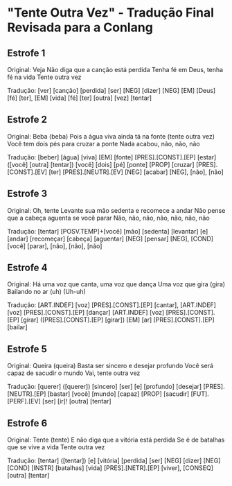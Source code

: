 # "Tente Outra Vez" - Tradução Final Revisada para a Conlang

## Estrofe 1
Original:
Veja
Não diga que a canção está perdida
Tenha fé em Deus, tenha fé na vida
Tente outra vez

Tradução:
[ver]
[canção] [perdida] [ser] [NEG] [dizer] [NEG]
[EM] [Deus] [fé] [ter], [EM] [vida] [fé] [ter]
[outra] [vez] [tentar]

## Estrofe 2
Original:
Beba (beba)
Pois a água viva ainda tá na fonte (tente outra vez)
Você tem dois pés para cruzar a ponte
Nada acabou, não, não, não

Tradução:
[beber]
[água] [viva] [EM] [fonte] [PRES].[CONST].[EP] [estar]
([você] [outra] [tentar])
[você] [dois] [pé] [ponte] [PROP] [cruzar] [PRES].[CONST].[EV] [ter]
[PRES].[NEUTR].[EV] [NEG] [acabar] [NEG], [não], [não]

## Estrofe 3
Original:
Oh, tente
Levante sua mão sedenta e recomece a andar
Não pense que a cabeça aguenta se você parar
Não, não, não, não, não, não, não

Tradução:
[tentar]
[POSV.TEMP]+[você] [mão] [sedenta] [levantar] [e] [andar] [recomeçar]
[cabeça] [aguentar] [NEG] [pensar] [NEG], [COND] [você] [parar],
[não], [não], [não]

## Estrofe 4
Original:
Há uma voz que canta, uma voz que dança
Uma voz que gira (gira)
Bailando no ar (uh)
(Uh-uh)

Tradução:
[ART.INDEF] [voz] [PRES].[CONST].[EP] [cantar], [ART.INDEF] [voz] [PRES].[CONST].[EP] [dançar]
[ART.INDEF] [voz] [PRES].[CONST].[EP] [girar] ([PRES].[CONST].[EP] [girar])
[EM] [ar] [PRES].[CONST].[EP] [bailar]

## Estrofe 5
Original:
Queira (queira)
Basta ser sincero e desejar profundo
Você será capaz de sacudir o mundo
Vai, tente outra vez

Tradução:
[querer] ([querer])
[sincero] [ser] [e] [profundo] [desejar] [PRES].[NEUTR].[EP] [bastar]
[você] [mundo] [capaz] [PROP] [sacudir] [FUT].[PERF].[EV] [ser]
[ir]! [outra] [tentar]

## Estrofe 6
Original:
Tente (tente)
E não diga que a vitória está perdida
Se é de batalhas que se vive a vida
Tente outra vez

Tradução:
[tentar] ([tentar])
[e] [vitória] [perdida] [ser] [NEG] [dizer] [NEG]
[COND] [INSTR] [batalhas] [vida] [PRES].[NETR].[EP] [viver],
[CONSEQ] [outra] [tentar]

